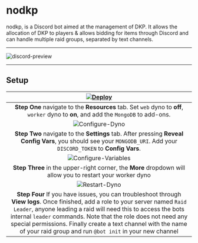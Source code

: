 # nodkp

nodkp, is a Discord bot aimed at the management of DKP. It allows the allocation of DKP to players & allows bidding for items through Discord and can handle multiple raid groups, separated by text channels.

---

![discord-preview](https://raw.githubusercontent.com/softban/nodkp/update-readme/setup/discord-preview.png)

---

## Setup
[![Deploy](https://www.herokucdn.com/deploy/button.svg)](https://heroku.com/deploy) |
:---------:|
**Step One** navigate to the **Resources** tab. Set `web` dyno to **off**, `worker` dyno to **on**, and add the `MongoDB` to add-ons. |
![Configure-Dyno](https://raw.githubusercontent.com/softban/nodkp/master/setup/configure-dyno.png) |
**Step Two** navigate to the **Settings** tab. After pressing **Reveal Config Vars**, you should see your `MONGODB_URI`. Add your `DISCORD_TOKEN` to **Config Vars**. |
![Configure-Variables](https://raw.githubusercontent.com/softban/nodkp/master/setup/configure-variables.png) |
**Step Three** in the upper-right corner, the **More** dropdown will allow you to restart your worker dyno |
![Restart-Dyno](https://raw.githubusercontent.com/softban/nodkp/master/setup/restart-dyno.png) |
**Step Four** If you have issues, you can troubleshoot through **View logs**. Once finished, add a role to your server named `Raid Leader`, anyone leading a raid will need this to access the bots internal `leader` commands. Note that the role does not need any special permissions. Finally create a text channel with the name of your raid group and run `@bot init` in your new channel |
